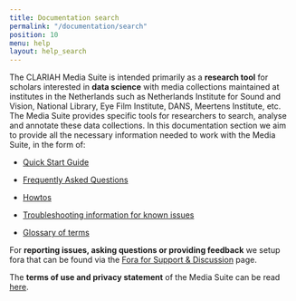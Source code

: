 ```yaml
---
title: Documentation search
permalink: "/documentation/search"
position: 10
menu: help
layout: help_search
---
```


The CLARIAH Media Suite is intended primarily as a **research tool** for scholars interested in **data science** with media collections maintained at institutes in the Netherlands such as Netherlands Institute for Sound and Vision, National Library, Eye Film Institute, DANS, Meertens Institute, etc. The Media Suite provides specific tools for researchers to search, analyse and annotate these data collections. In this documentation section we aim to provide all the necessary information needed to work with the Media Suite, in the form of:

- [Quick Start Guide](/documentation/quick-start-guide)

- [Frequently Asked Questions](/documentation/faq)

- [Howtos](/documentation/howtos)

- [Troubleshooting information for known issues](/documentation/troubleshooting)

- [Glossary of terms](/documentation/glossary)

For **reporting issues, asking questions or providing feedback** we setup fora that can be found via the [Fora for Support & Discussion](/documentation/forum) page. 

The **terms of use and privacy statement** of the Media Suite can be read [here](/documentation/privacy-statement).
